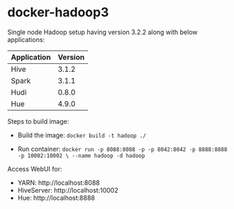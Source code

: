 # docker-hadoop3

Single node Hadoop setup having version 3.2.2 along with below applications:

| Application| Version |
| --- | --- |
| Hive | 3.1.2 |
| Spark | 3.1.1 |
| Hudi | 0.8.0 |
| Hue | 4.9.0 |

Steps to build image:
- Build the image: `docker build -t hadoop ./`

- Run container: `docker run -p 8088:8088 -p -p 8042:8042 -p 8888:8888 -p 10002:10002 \
--name hadoop -d hadoop`
  
Access WebUI for:
- YARN: http://localhost:8088
- HiveServer: http://localhost:10002
- Hue: http://localhost:8888





